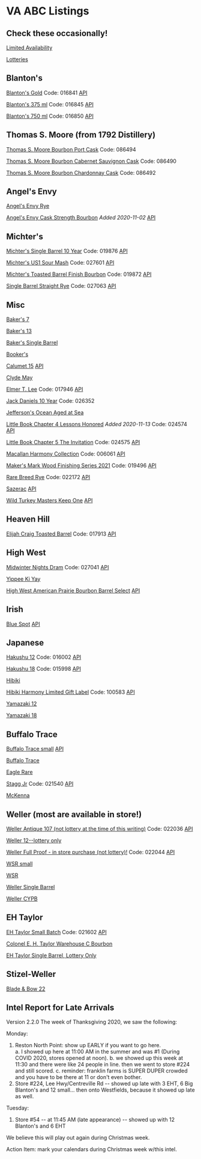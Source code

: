# VA ABC Listings

## Check these occasionally!

[Limited Availability](https://www.abc.virginia.gov/products/limited-availability)

[Lotteries](https://www.abc.virginia.gov/products/limited-availability/lottery)

## Blanton's

[Blanton's Gold](https://www.abc.virginia.gov/products/bourbon/blanton-gold-label?productSize=0) Code: 016841
[API](https://www.abc.virginia.gov/webapi/inventory/storeNearby?storeNumber=224&productCode=016841&mileRadius=999&storeCount=5&buffer=0)

[Blanton's 375 ml](https://www.abc.virginia.gov/products/bourbon/blantons-single-barrel-bourbon?productSize=0) Code: 016845
[API](https://www.abc.virginia.gov/webapi/inventory/storeNearby?storeNumber=224&productCode=016845&mileRadius=999&storeCount=5&buffer=0)

[Blanton's 750 ml](https://www.abc.virginia.gov/products/bourbon/blantons-single-barrel-bourbon?productSize=1) Code: 016850
[API](https://www.abc.virginia.gov/webapi/inventory/storeNearby?storeNumber=224&productCode=016850&mileRadius=999&storeCount=5&buffer=0)

## Thomas S. Moore (from 1792 Distillery)
[Thomas S. Moore Bourbon Port Cask](https://www.abc.virginia.gov/products/bourbon/thomas-s-moore-bourbon-port-cask?productSize=0) Code: 086494

[Thomas S. Moore Bourbon Cabernet Sauvignon Cask](https://www.abc.virginia.gov/products/bourbon/thomas-s-moore-bourbon-cabernet-sauvignon-cask?productSize=0) Code: 086490

[Thomas S. Moore Bourbon Chardonnay Cask](https://www.abc.virginia.gov/products/bourbon/thomas-s-moore-bourbon-chardonnay-cask?productSize=0) Code: 086492

## Angel's Envy
[Angel's Envy Rye](https://www.abc.virginia.gov/products/rye/angels-envy-rye-whiskey?productSize=0)

[Angel's Envy Cask Strength Bourbon](https://www.abc.virginia.gov/products/bourbon/angels-envy-cask-strength-bourbon?productSize=0) *Added 2020-11-02*  [API](https://www.abc.virginia.gov/webapi/inventory/storeNearby?storeNumber=224&productCode=016567&mileRadius=999&storeCount=5&buffer=0)

## Michter's

[Michter's Single Barrel 10 Year](https://www.abc.virginia.gov/products/bourbon/michters-single-barrel-10-yr-bourbon?productSize=0) Code: 019876
[API](https://www.abc.virginia.gov/webapi/inventory/storeNearby?storeNumber=224&productCode=019876&mileRadius=999&storeCount=5&buffer=0)


[Michter's US1 Sour Mash](https://www.abc.virginia.gov/products/whiskey/michters-us1-sour-mash?productSize=0) Code: 027601
[API](https://www.abc.virginia.gov/webapi/inventory/storeNearby?storeNumber=224&productCode=027601&mileRadius=999&storeCount=5&buffer=0)

[Michter's Toasted Barrel Finish Bourbon](https://www.abc.virginia.gov/products/bourbon/michters-toasted-barrel-finish-bourbon?productSize=0) Code: 019872
[API](https://www.abc.virginia.gov/webapi/inventory/storeNearby?storeNumber=224&productCode=019872&mileRadius=999&storeCount=5&buffer=0)

[Single Barrel Straight Rye](https://www.abc.virginia.gov/products/rye/michters-us1-single-barrel-straight-rye?productSize=0) Code: 027063
[API](https://www.abc.virginia.gov/webapi/inventory/storeNearby?storeNumber=224&productCode=027063&mileRadius=999&storeCount=5&buffer=0)


## Misc
[Baker's 7](https://www.abc.virginia.gov/products/bourbon/bakers-bourbon?productSize=0)

[Baker's 13](https://www.abc.virginia.gov/products/bourbon/bakers-13-year?productSize=0)

[Baker's Single Barrel](https://www.abc.virginia.gov/products/bourbon/bakers-single-barrel-select?productSize=0)

[Booker's](https://www.abc.virginia.gov/products/bourbon/bookers-bourbon?productSize=0)

[Calumet 15](https://www.abc.virginia.gov/products/bourbon/calumet-15-year-old-bourbon?productSize=0)
[API](https://www.abc.virginia.gov/webapi/inventory/storeNearby?storeNumber=224&productCode=017192&mileRadius=999&storeCount=5&buffer=0)

[Clyde May](https://www.abc.virginia.gov/products/whiskey/clyde-mays-cask-strength-alabama-style-whiskey?productSize=0)

[Elmer T. Lee](https://www.abc.virginia.gov/products/bourbon/elmer-t-lee-bourbon?productSize=0) Code: 017946
[API](https://www.abc.virginia.gov/webapi/inventory/storeNearby?storeNumber=224&productCode=017946&mileRadius=999&storeCount=5&buffer=0)

[Jack Daniels 10 Year](https://www.abc.virginia.gov/products/whiskey/jack-daniels-10-yr?productSize=0) Code: 026352

[Jefferson's Ocean Aged at Sea](https://www.abc.virginia.gov/products/bourbon/jeffersons-ocean-aged-at-sea-cask-strength?productSize=0)

[Little Book Chapter 4 Lessons Honored](https://www.abc.virginia.gov/products/bourbon/little-book-chapter-4-lessons-honored?productSize=0) *Added 2020-11-13* Code: 024574
[API](https://www.abc.virginia.gov/webapi/inventory/storeNearby?storeNumber=224&productCode=024574&mileRadius=999&storeCount=5&buffer=0)

[Little Book Chapter 5 The Invitation](https://www.abc.virginia.gov/products/bourbon/little-book-chapter-5-the-invitation?productSize=0) Code: 024575
[API](https://www.abc.virginia.gov/webapi/inventory/storeNearby?storeNumber=224&productCode=024575&mileRadius=999&storeCount=5&buffer=0)

[Macallan Harmony Collection](https://www.abc.virginia.gov/products/scotch/macallan-harmony-collection?productSize=0) Code: 006061
[API](https://www.abc.virginia.gov/webapi/inventory/storeNearby?storeNumber=224&productCode=006061&mileRadius=999&storeCount=5&buffer=0)

[Maker's Mark Wood Finishing Series 2021](https://www.abc.virginia.gov/products/all-products/makers-mark-wood-finishing-series-2021?productSize=0) Code: 019496
[API](https://www.abc.virginia.gov/webapi/inventory/storeNearby?storeNumber=224&productCode=019496&mileRadius=999&storeCount=5&buffer=0)

[Rare Breed Rye](https://www.abc.virginia.gov/products/rye/rare-breed-rye?productSize=0) Code: 022172
[API](https://www.abc.virginia.gov/webapi/inventory/storeNearby?storeNumber=224&productCode=022172&mileRadius=999&storeCount=5&buffer=0)

[Sazerac](https://www.abc.virginia.gov/products/rye/sazerac-rye-6-yr?productSize=0)
[API](https://www.abc.virginia.gov/webapi/inventory/storeNearby?storeNumber=224&productCode=027100&mileRadius=999&storeCount=5&buffer=0)

[Wild Turkey Masters Keep One](https://www.abc.virginia.gov/products/bourbon/wild-turkey-masters-keep-one?productSize=0)
[API](https://www.abc.virginia.gov/webapi/inventory/storeNearby?storeNumber=224&productCode=022073&mileRadius=999&storeCount=5&buffer=0)



## Heaven Hill
[Elijah Craig Toasted Barrel](https://www.abc.virginia.gov/products/bourbon/elijah-craig-toasted-barrel?productSize=0) Code: 017913
[API](https://www.abc.virginia.gov/webapi/inventory/storeNearby?storeNumber=224&productCode=017913&mileRadius=999&storeCount=5&buffer=0)

## High West
[Midwinter Nights Dram](https://www.abc.virginia.gov/products/rye/high-west-a-midwinter-nights-dram?productSize=0) Code: 027041
[API](https://www.abc.virginia.gov/webapi/inventory/storeNearby?storeNumber=224&productCode=027041&mileRadius=999&storeCount=5&buffer=0)

[Yippee Ki Yay](https://www.abc.virginia.gov/products/rye/high-west-yippee-ki-yay-whiskey?productSize=0)

[High West American Prairie Bourbon Barrel Select](https://www.abc.virginia.gov/products/bourbon/high-west-american-prairie-bourbon-barrel-select?productSize=0)
[API](https://www.abc.virginia.gov/webapi/inventory/storeNearby?storeNumber=224&productCode=018606&mileRadius=999&storeCount=5&buffer=0)

## Irish
[Blue Spot](...) 
[API](https://www.abc.virginia.gov/webapi/inventory/storeNearby?storeNumber=224&productCode=015534&mileRadius=999&storeCount=5&buffer=0)

## Japanese
[Hakushu 12](https://www.abc.virginia.gov/products/whiskey/hakushu-12-year-japanese-whiskey?productSize=0) Code: 016002
[API](https://www.abc.virginia.gov/webapi/inventory/storeNearby?storeNumber=224&productCode=016002&mileRadius=999&storeCount=5&buffer=0)

[Hakushu 18](https://www.abc.virginia.gov/products/whiskey/hakushu-18-year-japanese-whiskey?productSize=0) Code: 015998
[API](https://www.abc.virginia.gov/webapi/inventory/storeNearby?storeNumber=224&productCode=015998&mileRadius=999&storeCount=5&buffer=0)

[Hibiki](https://www.abc.virginia.gov/products/whiskey/hibiki-harmony-whiskey?productSize=0)

[Hibiki Harmony Limited Gift Label](https://www.abc.virginia.gov/products/whiskey/hibiki-harmony-limited-gift-label?productSize=0) Code: 100583
[API](https://www.abc.virginia.gov/webapi/inventory/storeNearby?storeNumber=224&productCode=100583&mileRadius=999&storeCount=5&buffer=0)

[Yamazaki 12](https://www.abc.virginia.gov/products/whiskey/suntory-yamazaki-12-year-whisky?productSize=0)

[Yamazaki 18](https://www.abc.virginia.gov/products/whiskey/yamazaki-18-year-whisky?productSize=0)


## Buffalo Trace

[Buffalo Trace small](https://www.abc.virginia.gov/products/bourbon/buffalo-trace-bourbon?productSize=0)
[API](https://www.abc.virginia.gov/webapi/inventory/storeNearby?storeNumber=224&productCode=018008&mileRadius=999&storeCount=5&buffer=0)


[Buffalo Trace](https://www.abc.virginia.gov/products/bourbon/buffalo-trace-bourbon?productSize=1)

[Eagle Rare](https://www.abc.virginia.gov/products/bourbon/eagle-rare-10-year-bourbon?productSize=1)

[Stagg Jr](https://www.abc.virginia.gov/products/bourbon/stagg-jr?productSize=0) Code: 021540
[API](https://www.abc.virginia.gov/webapi/inventory/storeNearby?storeNumber=224&productCode=021540&mileRadius=999&storeCount=5&buffer=0)

[McKenna](https://www.abc.virginia.gov/products/bourbon/henry-mckenna-single-barrel-bourbon?productSize=0)


## Weller (most are available in store!)

[Weller Antique 107 (not lottery at the time of this writing)](https://www.abc.virginia.gov/products/bourbon/old-weller-antique-107-bourbon?productSize=0) Code: 022036
[API](https://www.abc.virginia.gov/webapi/inventory/storeNearby?storeNumber=224&productCode=022036&mileRadius=999&storeCount=5&buffer=0)

[Weller 12--lottery only](https://www.abc.virginia.gov/products/bourbon/weller-12-year-wheated-bourbon?productSize=0)

[Weller Full Proof - in store purchase (not lottery)!](https://www.abc.virginia.gov/products/bourbon/weller-full-proof?productSize=0) Code: 022044
[API](https://www.abc.virginia.gov/webapi/inventory/storeNearby?storeNumber=224&productCode=022044&mileRadius=999&storeCount=5&buffer=0)

[WSR small](https://www.abc.virginia.gov/products/bourbon/wl-weller-special-reserve-bourbon?productSize=0)

[WSR](https://www.abc.virginia.gov/products/bourbon/wl-weller-special-reserve-bourbon?productSize=1)

[Weller Single Barrel](https://www.abc.virginia.gov/products/bourbon/weller-single-barrel?productSize=0)

[Weller CYPB](https://www.abc.virginia.gov/products/bourbon/weller-cypb-bourbon?productSize=0)


## EH Taylor
[EH Taylor Small Batch](https://www.abc.virginia.gov/products/bourbon/e-h-taylor-jr-small-batch-whiskey?productSize=0) Code: 021602
[API](https://www.abc.virginia.gov/webapi/inventory/storeNearby?storeNumber=224&productCode=021602&mileRadius=999&storeCount=5&buffer=0)

[Colonel E. H. Taylor Warehouse C Bourbon](https://www.abc.virginia.gov/products/bourbon/colonel-e-h-taylor-warehouse-c-bourbon?productSize=0)

[EH Taylor Single Barrel, Lottery Only](https://www.abc.virginia.gov/products/bourbon/e-h-taylor-jr-single-barrel-bourbon?productSize=0)

## Stizel-Weller
[Blade & Bow 22](https://www.abc.virginia.gov/products/bourbon/blade-and-bow-22-year-bourbon?productSize=0)

## Intel Report for Late Arrivals
Version 2.2.0
The week of Thanksgiving 2020, we saw the following:

Monday:
1. Reston North Point: show up EARLY if you want to go here.  
   a. I showed up here at 11:00 AM in the summer and was #1 (During COVID 2020, stores opened at noon).
   b. we showed up this week at 11:30 and there were like 24 people in line. then we went to store #224 and still scored.
   c. reminder: franklin farms is SUPER DUPER crowded and you have to be there at 11 or don't even bother.
2. Store #224, Lee Hwy/Centreville Rd -- showed up late with 3 EHT, 6 Big Blanton's and 12 small... then onto Westfields, because it showed up late as well.

Tuesday:
1. Store #54 -- at 11:45 AM (late appearance) -- showed up with 12 Blanton's and 6 EHT

We believe this will play out again during Christmas week.

Action Item: mark your calendars during Christmas week w/this intel.


